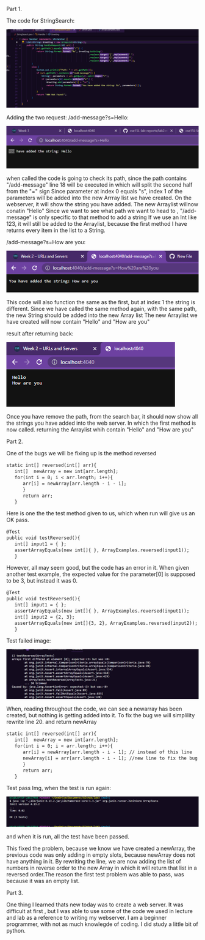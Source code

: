 Part 1.

The code for StringSearch:

![Image](Img10.png)

Adding the two request:
/add-message?s=Hello:

![Image](Img11.png)

when called the code is going to check its path, since the path contains "/add-message" line 18 will be executed
in which will split the second half from the "=" sign
Since parameter at index 0 equals "s", index 1 of the parameters will be added into the new Arrray list we have created.
On the webserver, it will show the string you have added.
The new Arraylist willnow conatin "Hello"
Since we want to see what path we want to head to , "/add-message" is only specific to that method to add a string 
If we use an Int like 123, it will still be added to the Arraylist, because the first method I have returns every item in the list to a String.

/add-message?s=How are you:

![Image](Img12.png)

This code will also function the same as the first, but at index 1 the string is different.
Since we have called the same method again, with the same path, the new String should be added into the new Array list
The new Arraylist we have created will now contain "Hello" and "How are you"


result after returning back:

![Image](Img13.png)

Once you have remove the path, from the search bar, it should now show all the strings you have added into the web server. In which the first method is now called.
returning the Arraylist whih contain "Hello" and "How are you"



Part 2.

One of the bugs we will be fixing up is the method reversed

```
static int[] reversed(int[] arr){
   int[]  newArray = new int[arr.length];
   for(int i = 0; i < arr.length; i++){
      arr[i] = newArray[arr.length - i - 1];
      }
      return arr;
   }
```


Here is one the the test method given to us, which when run will give us an OK pass. 

```
@Test
public void testReversed(){
   int[] input1 = { };
   assertArrayEquals(new int[]{ }, ArrayExamples.reversed(input1));
   }
```

However, all may seem good, but the code has an error in it. When given another test example, the expected value for the parameter[0] is supposed to be 3, but instead it was 0. 

```
@Test
public void testReversed(){
   int[] input1 = { };
   assertArrayEquals(new int[]{ }, ArrayExamples.reversed(input1));
   int[] input2 = {2, 3};
   assertArrayEquals(new int[]{3, 2}, ArrayExamples.reversed(input2));
   }

```
Test failed image:

![Image](Img4.png)

When, reading throughout the code, we can see a newarray has been created, but nothing is getting added into it. To fix the bug we will simplility rewrite line 20. and return newArray 

```
static int[] reversed(int[] arr){
   int[]  newArray = new int[arr.length];
   for(int i = 0; i < arr.length; i++){
      arr[i] = newArray[arr.length - i - 1]; // instead of this line
      newArray[i] = arr[arr.length - i - 1]; //new line to fix the bug
      }
      return arr;
   }
```
Test pass Img, when the test is run again:

![Image](Img6.png)

and when it is run, all the test have been passed.

This fixed the problem, because we know we have created a newArray, the previous code was only adding in empty slots, because newArray does not have anything in it. By rewriting the line, we are now adding the list of numbers in reverse order to the new Array in which it will return that 
list in a reversed order.The reason the first test problem was able to pass, was because it was an empty list.


Part 3.

One thing I learned thats new today was to create a web server. It was difficult at first
, but I was able to use some of the code we used in lecture and lab as a reference to
writing my webserver. I am a beginner programmer, with not as much knowlegde of coding. I did study a little bit of python.
